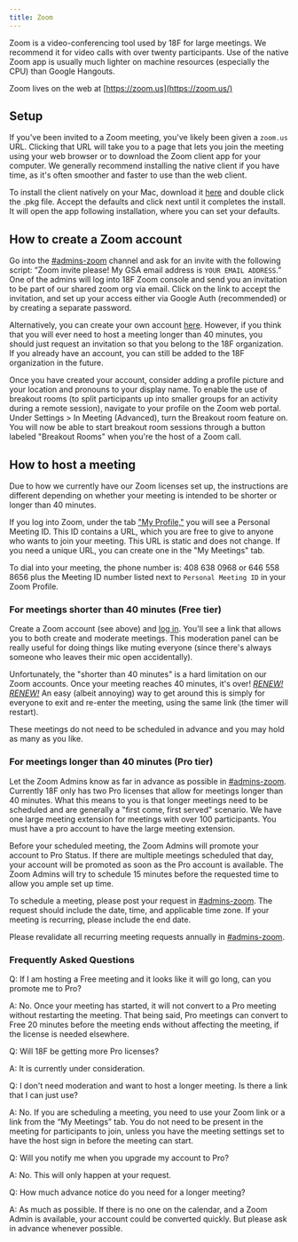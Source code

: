 ```yaml
---
title: Zoom
---
```


Zoom is a video-conferencing tool used by 18F for large meetings.
We recommend it for video calls with over twenty participants. Use of the native Zoom app is
usually much lighter on machine resources (especially the CPU) than Google Hangouts.

Zoom lives on the web at [https://zoom.us](https://zoom.us/)

## Setup

If you've been invited to a Zoom meeting, you've likely been given a `zoom.us` URL. Clicking
that URL will take you to a page that lets you join the meeting using your web browser or to
download the Zoom client app for your computer. We generally recommend installing the native 
client if you have time, as it's often smoother and faster to use than the web client.

To install the client natively on your Mac, download it [here](https://zoom.us/client/latest/zoomusInstaller.pkg)
and double click the .pkg file. Accept the defaults and click next until it completes the install.
It will open the app following installation, where you can set your defaults. 

## How to create a Zoom account

Go into the [#admins-zoom](https://gsa-tts.slack.com/messages/admins-zoom) channel and ask for an invite with the following script: “Zoom invite please!  My GSA email address is `YOUR EMAIL ADDRESS`.” One of the admins will log into 18F Zoom console and send you an invitation to be part of our shared zoom org via email. Click on the link to accept the invitation, and set up your access either via Google Auth (recommended) or by creating a separate password.

Alternatively, you can create your own account [here](https://zoom.us/signup). However, if you 
think that you will ever need to host a meeting longer than 40 minutes, you should just request 
an invitation so that you belong to the 18F organization. If you already have an account, you
can still be added to the 18F organization in the future. 

Once you have created your account, consider adding a profile picture and your location and pronouns to your display name. To enable the use of breakout rooms (to split participants up into smaller groups for an activity during a remote session), navigate to your profile on the Zoom web portal. Under Settings > In Meeting (Advanced), turn the Breakout room feature on. You will now be able to start breakout room sessions through a button labeled "Breakout Rooms" when you're the host of a Zoom call.

## How to host a meeting

Due to how we currently have our Zoom licenses set up, the instructions are different depending on
whether your meeting is intended to be shorter or longer than 40 minutes.

If you log into Zoom, under the tab ["My Profile,"](https://zoom.us/profile) you will see a Personal Meeting ID. This ID contains a URL, which you are free to give to anyone who wants to join your meeting. This URL is static and does
not change. If you need a unique URL, you can create one in the "My Meetings" tab. 

To dial into your meeting, the phone number is: 408 638 0968 or 646 558 8656 plus the Meeting ID number listed next to `Personal Meeting ID` in your Zoom Profile.

### For meetings shorter than 40 minutes (Free tier)

Create a Zoom account (see above) and [log in](https://zoom.us/signin). You'll see a link that allows
you to both create and moderate meetings. This moderation panel can be really useful for doing things
like muting everyone (since there's always someone who leaves their mic open accidentally).

Unfortunately, the "shorter than 40 minutes" is a hard limitation on our Zoom accounts. Once your
meeting reaches 40 minutes, it's over! [_RENEW! RENEW!_](http://scifi.stackexchange.com/questions/22080/what-did-the-crowd-think-it-took-to-win-renewal-in-carrousel) An easy (albeit annoying) way to get around this is simply for everyone to exit and re-enter the meeting, using the same link (the timer will restart).

These meetings do not need to be scheduled in advance and you may hold as many as you like. 

### For meetings longer than 40 minutes (Pro tier)

Let the Zoom Admins know as far in advance as possible in [#admins-zoom](https://gsa-tts.slack.com/messages/admins-zoom).
Currently 18F only has two Pro licenses that allow for meetings longer than 40 minutes. What 
this means to you is that longer meetings need to be scheduled and are generally a "first come, 
first served" scenario. We have one large meeting extension for meetings with over 100 participants. You must have a pro account to have the large meeting extension.

Before your scheduled meeting, the Zoom Admins will promote your account to Pro Status. If there are multiple 
meetings scheduled that day, your account will be promoted as soon as the Pro account is available. The Zoom Admins will try to schedule 15 minutes before the requested time to allow you ample set up time.

To schedule a meeting, please post your request in [#admins-zoom](https://gsa-tts.slack.com/messages/admins-zoom).
The request should include the date, time, and applicable time zone. If your meeting is recurring, 
please include the end date. 

Please revalidate all recurring meeting requests annually in [#admins-zoom](https://gsa-tts.slack.com/messages/admins-zoom).

### Frequently Asked Questions

Q: If I am hosting a Free meeting and it looks like it will go long, can you promote me to Pro? 

A: No. Once your meeting has started, it will not convert to a Pro meeting without restarting the meeting. 
That being said, Pro meetings can convert to Free 20 minutes before the meeting ends without affecting the meeting, if the license is needed elsewhere. 

Q: Will 18F be getting more Pro licenses? 

A: It is currently under consideration. 

Q: I don't need moderation and want to host a longer meeting. Is there a link that I can just use? 

A: No. If you are scheduling a meeting, you need to use your Zoom link or a link from the “My Meetings” tab. You do not need to be present in the meeting for participants to join, unless you have the meeting settings set to have the host sign in before the meeting can start.

Q: Will you notify me when you upgrade my account to Pro? 

A: No. This will only happen at your request.

Q: How much advance notice do you need for a longer meeting?

A: As much as possible. If there is no one on the calendar, and a Zoom Admin is available, your account could be converted quickly. But please ask in advance whenever possible.
